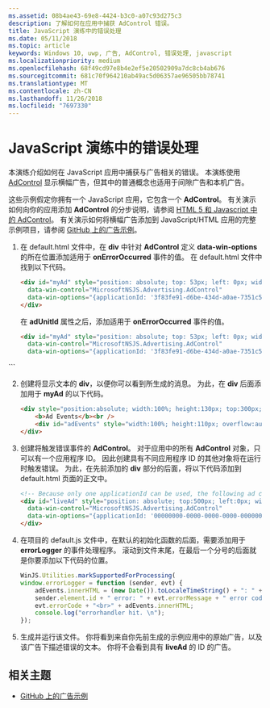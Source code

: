 ```yaml
---
ms.assetid: 08b4ae43-69e8-4424-b3c0-a07c93d275c3
description: 了解如何在应用中捕获 AdControl 错误。
title: JavaScript 演练中的错误处理
ms.date: 05/11/2018
ms.topic: article
keywords: Windows 10, uwp, 广告, AdControl, 错误处理, javascript
ms.localizationpriority: medium
ms.openlocfilehash: 68f49cd97e8b4e2ef5e20502909a7dc8cb4ab676
ms.sourcegitcommit: 681c70f964210ab49ac5d06357ae96505bb78741
ms.translationtype: MT
ms.contentlocale: zh-CN
ms.lasthandoff: 11/26/2018
ms.locfileid: "7697330"
---
```

# <a name="error-handling-in-javascript-walkthrough"></a>JavaScript 演练中的错误处理

本演练介绍如何在 JavaScript 应用中捕获与广告相关的错误。 本演练使用 [AdControl](https://docs.microsoft.com/uwp/api/microsoft.advertising.winrt.ui.adcontrol) 显示横幅广告，但其中的普通概念也适用于间隙广告和本机广告。

这些示例假定你拥有一个 JavaScript 应用，它包含一个 **AdControl**。 有关演示如何向你的应用添加 **AdControl** 的分步说明，请参阅 [HTML 5 和 Javascript 中的 AdControl](adcontrol-in-html-5-and-javascript.md)。 有关演示如何将横幅广告添加到 JavaScript/HTML 应用的完整示例项目，请参阅 [GitHub 上的广告示例](http://aka.ms/githubads)。

1.  在 default.html 文件中，在 **div** 中针对 **AdControl** 定义 **data-win-options** 的所在位置添加适用于 **onErrorOccurred** 事件的值。 在 default.html 文件中找到以下代码。
    ``` HTML
    <div id="myAd" style="position: absolute; top: 53px; left: 0px; width: 300px; height: 250px; z-index: 1"
      data-win-control="MicrosoftNSJS.Advertising.AdControl"
      data-win-options="{applicationId: '3f83fe91-d6be-434d-a0ae-7351c5a997f1', adUnitId: 'test'}">
    </div>
    ```
    在 **adUnitId** 属性之后，添加适用于 **onErrorOccurred** 事件的值。
    ``` HTML
    <div id="myAd" style="position: absolute; top: 53px; left: 0px; width: 300px; height: 250px; z-index: 1"
      data-win-control="MicrosoftNSJS.Advertising.AdControl"
      data-win-options="{applicationId: '3f83fe91-d6be-434d-a0ae-7351c5a997f1', adUnitId: 'test', onErrorOccurred: errorLogger}">
  </div>
  ```

2.  创建将显示文本的 **div**，以便你可以看到所生成的消息。 为此，在 **div** 后面添加用于 **myAd** 的以下代码。
    ``` HTML
    <div style="position:absolute; width:100%; height:130px; top:300px; left:0px">
        <b>Ad Events</b><br />
        <div id="adEvents" style="width:100%; height:110px; overflow:auto"></div>
    </div>
    ```

3.  创建将触发错误事件的 **AdControl**。 对于应用中的所有 **AdControl** 对象，只可以有一个应用程序 ID。 因此创建具有不同应用程序 ID 的其他对象将在运行时触发错误。 为此，在先前添加的 **div** 部分的后面，将以下代码添加到 default.html 页面的正文中。
    ``` HTML
    <!-- Because only one applicationId can be used, the following ad control will fire an error event. -->
    <div id="liveAd" style="position: absolute; top:500px; left:0px; width:480px; height:80px"
      data-win-control="MicrosoftNSJS.Advertising.AdControl"
      data-win-options="{applicationId: '00000000-0000-0000-0000-000000000000', adUnitId: 'test', onErrorOccurred: errorLogger }" >
    </div>
    ```

4.  在项目的 default.js 文件中，在默认的初始化函数的后面，需要添加用于 **errorLogger** 的事件处理程序。 滚动到文件末尾，在最后一个分号的后面就是你要添加以下代码的位置。
    ``` javascript
    WinJS.Utilities.markSupportedForProcessing(
    window.errorLogger = function (sender, evt) {
        adEvents.innerHTML = (new Date()).toLocaleTimeString() + ": " +
        sender.element.id + " error: " + evt.errorMessage + " error code: " +
        evt.errorCode + "<br>" + adEvents.innerHTML;
        console.log("errorhandler hit. \n");
    });
    ```

5.  生成并运行该文件。 你将看到来自你先前生成的示例应用中的原始广告，以及该广告下描述错误的文本。 你将不会看到具有 **liveAd** 的 ID 的广告。

## <a name="related-topics"></a>相关主题

* [GitHub 上的广告示例](http://aka.ms/githubads)
